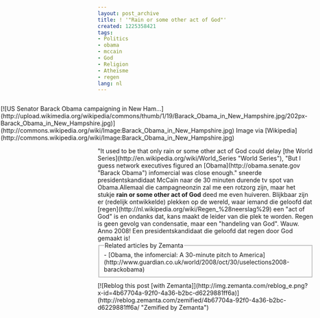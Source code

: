 ```yaml
---
layout: post_archive
title: ! '"Rain or some other act of God"'
created: 1225358421
tags:
- Politics
- obama
- mccain
- God
- Religion
- Atheïsme
- regen
lang: nl
---
```

<div class="zemanta-img" style="margin: 1em; float: right; display: block;">[![US Senator Barack Obama campaigning in New Ham...](http://upload.wikimedia.org/wikipedia/commons/thumb/1/19/Barack_Obama_in_New_Hampshire.jpg/202px-Barack_Obama_in_New_Hampshire.jpg)](http://commons.wikipedia.org/wiki/Image:Barack_Obama_in_New_Hampshire.jpg)
Image via [Wikipedia](http://commons.wikipedia.org/wiki/Image:Barack_Obama_in_New_Hampshire.jpg)
</div> "It used to be that only rain or some other act of God could delay [the World Series](http://en.wikipedia.org/wiki/World_Series "World Series"), "But I guess network executives figured an [Obama](http://obama.senate.gov "Barack Obama") infomercial was close enough." sneerde presidentskandidaat McCain naar de 30 minuten durende tv spot van Obama.<!--break-->Allemaal die campagneonzin zal me een rotzorg zijn, maar het stukje <b>rain or some other act of God</b> deed me even huiveren. Blijkbaar zijn er (redelijk ontwikkelde) plekken op de wereld, waar iemand die geloofd dat [regen](http://nl.wikipedia.org/wiki/Regen_%28neerslag%29) een "act of God" is en ondanks dat, kans maakt de leider van die plek te worden. Regen is geen gevolg van condensatie, maar een "handeling van God". Wauw. Anno 2008! Een presidentskandidaat die geloofd dat regen door God gemaakt is! <fieldset class="zemanta-related"><legend class="zemanta-related-title">Related articles by Zemanta</legend>- [Obama, the infomercial: A 30-minute pitch to America](http://www.guardian.co.uk/world/2008/oct/30/uselections2008-barackobama)
</fieldset><div style="margin-top: 10px; height: 15px;" class="zemanta-pixie">[![Reblog this post [with Zemanta]](http://img.zemanta.com/reblog_e.png?x-id=4b67704a-92f0-4a36-b2bc-d6229881ff6a)](http://reblog.zemanta.com/zemified/4b67704a-92f0-4a36-b2bc-d6229881ff6a/ "Zemified by Zemanta")</div>
